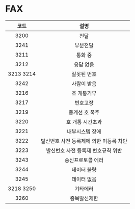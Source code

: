 # FAX





|     코드    |           설명           |
| :-------: | :--------------------: |
|    3200   |           전달           |
|    3241   |          부분전달          |
|    3211   |          통화 중          |
|    3212   |          응답 없음         |
| 3213 3214 |         잘못된 번호         |
|    3242   |         사람이 받음         |
|    3216   |         호 개통거부         |
|    3217   |          번호고장          |
|    3219   |        중계선 호 폭주        |
|    3220   |        호 개통 시간초과       |
|    3221   |        내부시스템 장애        |
|    3222   | 발신번호 사전 등록제에 의한 미등록 차단 |
|    3223   |   발신번호 사전 등록제 번호규칙 위반  |
|    3243   |        송신프로토콜 에러       |
|    3244   |         데이터 불량         |
|    3245   |         데이터 없음         |
| 3218 3250 |          기타에러          |
|    3260   |         중복발신제한         |

